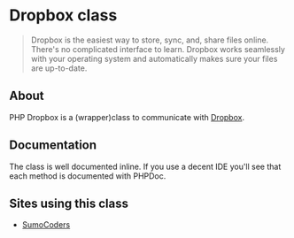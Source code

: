 # Dropbox class

> Dropbox is the easiest way to store, sync, and, share files online. There's no
> complicated interface to learn. Dropbox works seamlessly with your operating
> system and automatically makes sure your files are up-to-date.

## About

PHP Dropbox is a (wrapper)class to communicate with [Dropbox](http://dropbox.com).

## Documentation

The class is well documented inline. If you use a decent IDE you'll see that
each method is documented with PHPDoc.

## Sites using this class

* [SumoCoders](http://www.sumocoders.be)
